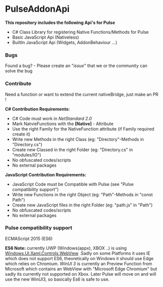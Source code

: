 # PulseAddonApi
**This repository includes the following Api's for Pulse**
* C# Class Library for registering Native Functions/Methods for Pulse
* Basic JavaScript Api (Nativeless)
* BuiltIn JavaScript Api (Widgets, AddonBehaviour ...)

### Bugs
Found a bug? - Please create an "*issue*" that we or the community can solve the bug


### Contribute
Need a function or want to extend the current nativeBridge, just make an PR !

**C# Contribution Requirements:**
* C# Code must work in *NetStandard 2.0*
* Mark NatvieFunctions with the **[Native]** - Attribute
* Use the right Family for the NativeFunction attribute (if Family required create it)
* Write new Methods in the right Class (eg: "Directory"-Methods in "Directory.cs")
* Create new Classed in the right Folder (eg: "Directory.cs" in "modules/IO")
* No obfuscated codes/scripts
* No external packages


**JavaScript Contribution Requirements:**
* JavaScript Code must be Compatible with Pulse (see "Pulse compatibility support")
* Write new Functions in the right Object (eg: "Path"-Methods in "const Path")
* Create new JavaScript files in the right Folder (eg: "path.js" in "Path")
* No obfuscated codes/scripts
* No external packages

### Pulse compatibility support
ECMAScript 2015 (ES6)

**ES6 Note:** currently UWP (Windows(appx), XBOX ..) is using [Windows.UI.Xaml.Controls.WebView](https://docs.microsoft.com/en-us/uwp/api/windows.ui.xaml.controls.webview?view=winrt-19041#:~:text=WebView%20always%20uses%20Internet%20Explorer%2010%20in%20document%20mode.) .Sadly on some Platforms it uses IE which does not support ES6, theoretically on Windows it should use Edge which relies on Chromium. *WinUI 3* is currently an Preview Function from Microsoft which contains an WebView with "Microsoft Edge Chromium" but sadly its currently not supported on Xbox. Later Pulse will move on and will use the new WinUI3, so basically Es6 is safe to use.
